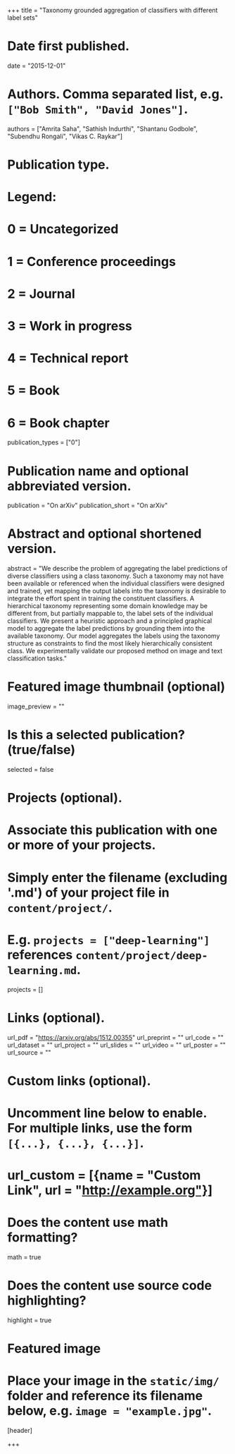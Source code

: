 +++
title = "Taxonomy grounded aggregation of classifiers with different label sets"

# Date first published.
date = "2015-12-01"

# Authors. Comma separated list, e.g. `["Bob Smith", "David Jones"]`.
authors = ["Amrita Saha", "Sathish Indurthi", "Shantanu Godbole", "Subendhu Rongali", "Vikas C. Raykar"]

# Publication type.
# Legend:
# 0 = Uncategorized
# 1 = Conference proceedings
# 2 = Journal
# 3 = Work in progress
# 4 = Technical report
# 5 = Book
# 6 = Book chapter
publication_types = ["0"]

# Publication name and optional abbreviated version.
publication = "On arXiv"
publication_short = "On arXiv"

# Abstract and optional shortened version.
abstract = "We describe the problem of aggregating the label predictions of diverse classifiers using a class taxonomy. Such a taxonomy may not have been available or referenced when the individual classifiers were designed and trained, yet mapping the output labels into the taxonomy is desirable to integrate the effort spent in training the constituent classifiers. A hierarchical taxonomy representing some domain knowledge may be different from, but partially mappable to, the label sets of the individual classifiers. We present a heuristic approach and a principled graphical model to aggregate the label predictions by grounding them into the available taxonomy. Our model aggregates the labels using the taxonomy structure as constraints to find the most likely hierarchically consistent class. We experimentally validate our proposed method on image and text classification tasks."

# Featured image thumbnail (optional)
image_preview = ""

# Is this a selected publication? (true/false)
selected = false

# Projects (optional).
#   Associate this publication with one or more of your projects.
#   Simply enter the filename (excluding '.md') of your project file in `content/project/`.
#   E.g. `projects = ["deep-learning"]` references `content/project/deep-learning.md`.
projects = []

# Links (optional).
url_pdf = "https://arxiv.org/abs/1512.00355"
url_preprint = ""
url_code = ""
url_dataset = ""
url_project = ""
url_slides = ""
url_video = ""
url_poster = ""
url_source = ""

# Custom links (optional).
#   Uncomment line below to enable. For multiple links, use the form `[{...}, {...}, {...}]`.
# url_custom = [{name = "Custom Link", url = "http://example.org"}]

# Does the content use math formatting?
math = true

# Does the content use source code highlighting?
highlight = true

# Featured image
# Place your image in the `static/img/` folder and reference its filename below, e.g. `image = "example.jpg"`.
[header]

+++


